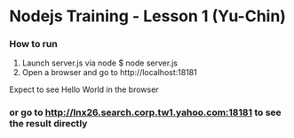 Nodejs Training - Lesson 1 (Yu-Chin)
==============

### How to run
1) Launch server.js via node
    $ node server.js
2) Open a browser and go to http://localhost:18181

Expect to see Hello World in the browser


### or go to http://lnx26.search.corp.tw1.yahoo.com:18181 to see the result directly
